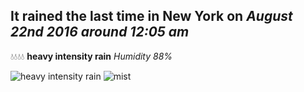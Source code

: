 ## It rained the last time in New York on *August 22nd 2016 around 12:05 am*
💧💧💧💧  **heavy intensity rain** *Humidity 88%*

![heavy intensity rain](http://openweathermap.org/img/w/10n.png) ![mist](http://openweathermap.org/img/w/50n.png)
